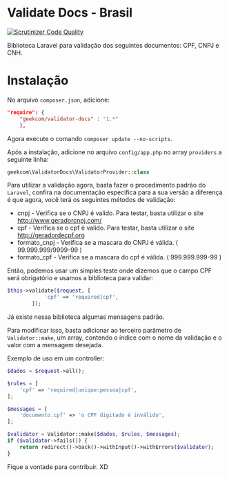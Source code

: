 # Validate Docs - Brasil

[![Scrutinizer Code Quality](https://scrutinizer-ci.com/g/geekcom/validator-docs/badges/quality-score.png?b=master)](https://scrutinizer-ci.com/g/geekcom/validator-docs/?branch=master)

Biblioteca Laravel para validação dos seguintes documentos: CPF, CNPJ e CNH.

# Instalação

No arquivo `composer.json`, adicione:

```json
"require": {
    "geekcom/validator-docs" : "1.*"
    },
```

Agora execute o comando `composer update --no-scripts`.

Após a instalação, adicione no arquivo `config/app.php` no array `providers` a seguinte linha:

```php
geekcom\ValidatorDocs\ValidatorProvider::class
```

Para utilizar a validação agora, basta fazer o procedimento padrão do `Laravel`, confira na documentação especifica para a sua versão
a diferença é que agora, você terá os seguintes métodos de validação:

* cnpj - Verifica se o CNPJ é valido. Para testar, basta utilizar o site http://www.geradorcnpj.com/
* cpf - Verifica se o cpf é valido. Para testar, basta utilizar o site http://geradordecpf.org
* formato_cnpj - Verifica se a mascara do CNPJ é válida. ( 99.999.999/9999-99 )
* formato_cpf - Verifica se a mascara do cpf é válida. ( 999.999.999-99 )


Então, podemos usar um simples teste onde dizemos que o campo CPF será obrigatório e usamos a biblioteca para validar:

```php
$this->validate($request, [
            'cpf' => 'required|cpf',
        ]);

```


Já existe nessa biblioteca algumas mensagens padrão. 

Para modificar isso, basta adicionar ao terceiro parâmetro de `Validator::make`, um array, contendo o índice com o nome da validação e o valor com a mensagem desejada.


Exemplo de uso em um controller:

```php
$dados = $request->all();

$rules = [
	'cpf' => 'required|unique:pessoa|cpf',  
];

$messages = [
	'documento.cpf' => 'o CPF digitado é inválido',    
];

$validator = Validator::make($dados, $rules, $messages);
if ($validator->fails()) {
	return redirect()->back()->withInput()->withErrors($validator);
}

```

Fique a vontade para contribuir. XD
